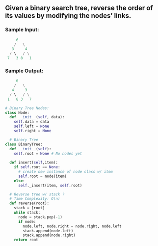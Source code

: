 ## Given a binary search tree, reverse the order of its values by modifying the nodes’ links.

### Sample Input:
```python
     6
    /   \
   3     4
  / \   / \
 7   3 8   1
```

### Sample Output:
```python
     6
    /   \
   4     3
  / \   / \
 1   8 3   7
```

```python 
# Binary Tree Nodes:
class Node:
  def __init__(self, data):
    self.data = data 
    self.left = None 
    self.right = None

  # Binary Tree 
class BinaryTree:
  def __init__(self):
    self.root = None # No nodes yet
  
  def insert(self,item):
    if self.root == None:
      # create new instance of node class w/ item
      self.root = node(item) 
    else:
      self._insert(item, self.root)

  # Reverse tree w/ stack ?
  # Time Complexity: O(n)
  def reverse(root):
    stack = [root]
    while stack:
      node = stack.pop(-1)
      if node:
        node.left, node.right = node.right, node.left 
        stack.append(node.left)
        stack.append(node.right)
    return root 

```
